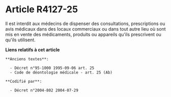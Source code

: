 # Article R4127-25

Il est interdit aux médecins de dispenser des consultations, prescriptions ou avis médicaux dans des locaux commerciaux ou
dans tout autre lieu où sont mis en vente des médicaments, produits ou appareils qu'ils prescrivent ou qu'ils utilisent.

**Liens relatifs à cet article**

	**Anciens textes**:

	  - Décret n°95-1000 1995-09-06 art. 25
	  - Code de déontologie médicale - art. 25 (Ab)

	**Codifié par**:

	  - Décret n°2004-802 2004-07-29
